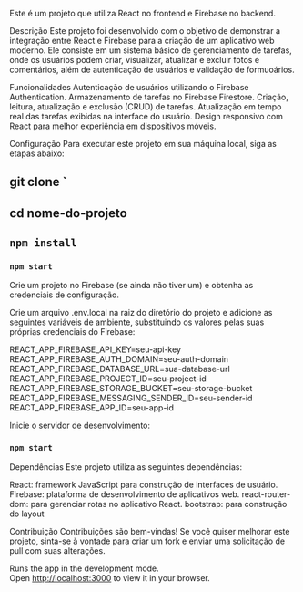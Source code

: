 
Este é um projeto que utiliza React no frontend e Firebase no backend.

Descrição
Este projeto foi desenvolvido com o objetivo de demonstrar a integração entre React e Firebase para a criação de um aplicativo web moderno. Ele consiste em um sistema básico de gerenciamento de tarefas, onde os usuários podem criar, visualizar, atualizar e excluir fotos e comentários, além de autenticação de usuários e validação de formuoários.

Funcionalidades
Autenticação de usuários utilizando o Firebase Authentication.
Armazenamento de tarefas no Firebase Firestore.
Criação, leitura, atualização e exclusão (CRUD) de tarefas.
Atualização em tempo real das tarefas exibidas na interface do usuário.
Design responsivo com React para melhor experiência em dispositivos móveis.

Configuração
Para executar este projeto em sua máquina local, siga as etapas abaixo:

## git clone `
## cd nome-do-projeto
## `npm install`
### `npm start`

Crie um projeto no Firebase (se ainda não tiver um) e obtenha as credenciais de configuração.

Crie um arquivo .env.local na raiz do diretório do projeto e adicione as seguintes variáveis de ambiente, substituindo os valores pelas suas próprias credenciais do Firebase:

REACT_APP_FIREBASE_API_KEY=seu-api-key
REACT_APP_FIREBASE_AUTH_DOMAIN=seu-auth-domain
REACT_APP_FIREBASE_DATABASE_URL=sua-database-url
REACT_APP_FIREBASE_PROJECT_ID=seu-project-id
REACT_APP_FIREBASE_STORAGE_BUCKET=seu-storage-bucket
REACT_APP_FIREBASE_MESSAGING_SENDER_ID=seu-sender-id
REACT_APP_FIREBASE_APP_ID=seu-app-id

Inicie o servidor de desenvolvimento:
### `npm start`

Dependências
Este projeto utiliza as seguintes dependências:

React: framework JavaScript para construção de interfaces de usuário.
Firebase: plataforma de desenvolvimento de aplicativos web.
react-router-dom: para gerenciar rotas no aplicativo React.
bootstrap: para construção do layout

Contribuição
Contribuições são bem-vindas! Se você quiser melhorar este projeto, sinta-se à vontade para criar um fork e enviar uma solicitação de pull com suas alterações.


Runs the app in the development mode.\
Open [http://localhost:3000](http://localhost:3000) to view it in your browser.




